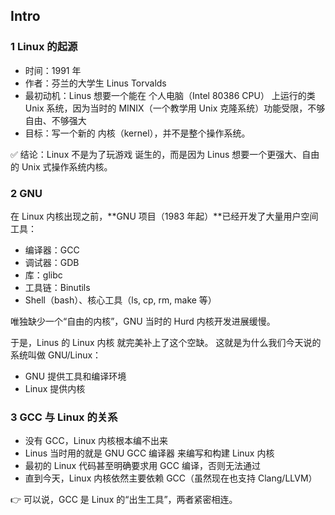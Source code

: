 ## Intro
### 1 Linux 的起源

- 时间：1991 年
- 作者：芬兰的大学生 Linus Torvalds
- 最初动机：Linus 想要一个能在 个人电脑（Intel 80386 CPU） 上运行的类 Unix 系统，因为当时的 MINIX（一个教学用 Unix 克隆系统）功能受限，不够自由、不够强大
- 目标：写一个新的 内核（kernel），并不是整个操作系统。

✅ 结论：Linux 不是为了玩游戏 诞生的，而是因为 Linus 想要一个更强大、自由的 Unix 式操作系统内核。

### 2 GNU

在 Linux 内核出现之前，**GNU 项目（1983 年起）**已经开发了大量用户空间工具：

- 编译器：GCC
- 调试器：GDB
- 库：glibc
- 工具链：Binutils
- Shell（bash）、核心工具（ls, cp, rm, make 等）

唯独缺少一个“自由的内核”，GNU 当时的 Hurd 内核开发进展缓慢。

于是，Linus 的 Linux 内核 就完美补上了这个空缺。
这就是为什么我们今天说的系统叫做 GNU/Linux：

- GNU 提供工具和编译环境
- Linux 提供内核

### 3 GCC 与 Linux 的关系

- 没有 GCC，Linux 内核根本编不出来
- Linus 当时用的就是 GNU GCC 编译器 来编写和构建 Linux 内核
- 最初的 Linux 代码甚至明确要求用 GCC 编译，否则无法通过
- 直到今天，Linux 内核依然主要依赖 GCC（虽然现在也支持 Clang/LLVM）

👉 可以说，GCC 是 Linux 的“出生工具”，两者紧密相连。